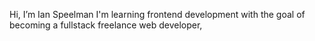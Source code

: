 Hi, I’m Ian Speelman
I'm learning frontend development with the goal of becoming a fullstack freelance web developer,
